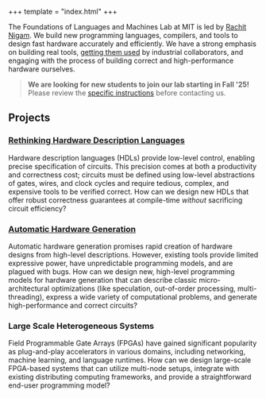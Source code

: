 +++
template = "index.html"
+++

The Foundations of Languages and Machines Lab at MIT is led by [Rachit Nigam][rachit]. We build new programming languages, compilers, and tools to design fast hardware accurately and efficiently.
We have a strong emphasis on building real tools, [getting them used][calyx-dialect] by industrial collaborators, and engaging with the process of building correct and high-performance hardware ourselves.

> **We are looking for new students to join our lab starting in Fall '25!** Please review the [specific instructions][prospective] before contacting us.

## Projects

### [Rethinking Hardware Description Languages][filament]
Hardware description languages (HDLs) provide low-level control, enabling precise specification of circuits.
This precision comes at both a productivity and correctness cost; circuits must be defined using low-level abstractions of gates, wires, and clock cycles and require tedious, complex, and expensive tools to be verified correct.
How can we design new HDLs that offer robust correctness guarantees at compile-time *without* sacrificing circuit efficiency?

### [Automatic Hardware Generation][calyx]
Automatic hardware generation promises rapid creation of hardware designs from high-level descriptions.
However, existing tools provide limited expressive power, have unpredictable programming models, and are plagued with bugs.
How can we design new, high-level programming models for hardware generation that can describe classic micro-architectural optimizations (like speculation, out-of-order processing, multi-threading), express a wide variety of computational problems, and generate high-performance and correct circuits?

### Large Scale Heterogeneous Systems
Field Programmable Gate Arrays (FPGAs) have gained significant popularity as plug-and-play accelerators in various domains, including networking, machine learning, and language runtimes.
How can we design large-scale FPGA-based systems that can utilize multi-node setups, integrate with existing distributing computing frameworks, and provide a straightforward end-user programming model?

[rachit]: https://rachit.pl
[prospective]: @/lab/prospective.md
[filament]: https://filamentHDL.com
[calyx]: https://calyxir.org
[calyx-dialect]: https://circt.llvm.org/docs/Dialects/Calyx/